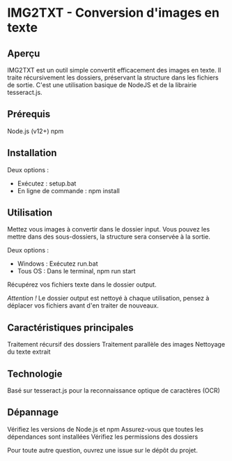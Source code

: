 # IMG2TXT - Conversion d'images en texte

## Aperçu

IMG2TXT est un outil simple convertit efficacement des images en texte. Il traite récursivement les dossiers, préservant la structure dans les fichiers de sortie. C'est une utilisation basique de NodeJS et de la librairie tesseract.js.

## Prérequis

Node.js (v12+)
npm

## Installation

Deux options :
- Exécutez : setup.bat
- En ligne de commande : npm install

## Utilisation

Mettez vous images à convertir dans le dossier input. Vous pouvez les mettre dans des sous-dossiers, la structure sera conservée à la sortie.

Deux options :
- Windows : Exécutez run.bat
- Tous OS : Dans le terminal, npm run start

Récupérez vos fichiers texte dans le dossier output.

*Attention !* Le dossier output est nettoyé à chaque utilisation, pensez à déplacer vos fichiers avant d'en traiter de nouveaux.

## Caractéristiques principales

Traitement récursif des dossiers
Traitement parallèle des images
Nettoyage du texte extrait

## Technologie

Basé sur tesseract.js pour la reconnaissance optique de caractères (OCR)

## Dépannage

Vérifiez les versions de Node.js et npm
Assurez-vous que toutes les dépendances sont installées
Vérifiez les permissions des dossiers

Pour toute autre question, ouvrez une issue sur le dépôt du projet.